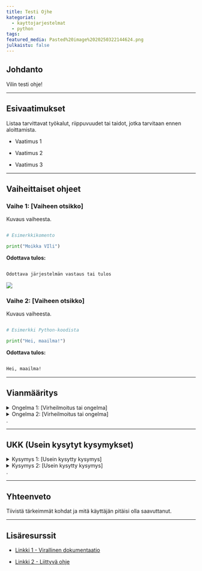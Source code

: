 ```yaml
---
title: Testi Ojhe
kategoriat:
  - kayttojarjestelmat
  - python
tags: 
featured_media: Pasted%20image%2020250322144624.png
julkaistu: false
---
```

## Johdanto

Vilin testi ohje!

---

  
## Esivaatimukset

Listaa tarvittavat työkalut, riippuvuudet tai taidot, jotka tarvitaan ennen aloittamista.

  

- Vaatimus 1

- Vaatimus 2

- Vaatimus 3

  

---

  
## Vaiheittaiset ohjeet

  

### **Vaihe 1: [Vaiheen otsikko]**

Kuvaus vaiheesta.

  

```python

# Esimerkkikomento

print("Moikka VIli")

```

  

**Odottava tulos:**

```bash

Odottava järjestelmän vastaus tai tulos

```
![](Pasted%20image%2020250322144532.png)
  

### **Vaihe 2: [Vaiheen otsikko]**

Kuvaus vaiheesta.

  

```python

# Esimerkki Python-koodista

print("Hei, maailma!")

```

  

**Odottava tulos:**

```bash

Hei, maailma!

```

  

---

  

## Vianmääritys

<details>
  <summary>Ongelma 1: [Virheilmoitus tai ongelma]</summary>
 Syy Selitys, miksi tämä tapahtuu.
 
 Ratkaisu: Vaiheet ongelman korjaamiseksi.
</details>
<details>
  <summary>Ongelma 2: [Virheilmoitus tai ongelma]</summary>
 Syy Selitys, miksi tämä tapahtuu.
 
 Ratkaisu: Vaiheet ongelman korjaamiseksi.
 </details>.

  

---

  

## UKK (Usein kysytyt kysymykset)

<details> <summary>Kysymys 1: [Usein kysytty kysymys]</summary> Vastaus kysymykseen. </details> <details> <summary>Kysymys 2: [Usein kysytty kysymys]</summary> Vastaus kysymykseen. </details>.

  

---

  

## Yhteenveto

Tiivistä tärkeimmät kohdat ja mitä käyttäjän pitäisi olla saavuttanut.

  

---

  

## Lisäresurssit

- [Linkki 1 - Virallinen dokumentaatio](#)

- [Linkki 2 - Liittyvä ohje](#)
